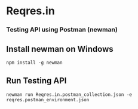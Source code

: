 # Reqres.in

### Testing API using Postman (newman)

## Install newman on Windows
```
npm install -g newman
```

## Run Testing API
```
newman run Reqres.in.postman_collection.json -e reqres.postman_environment.json
```
